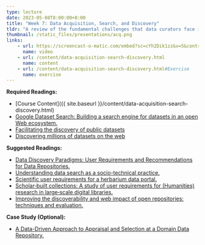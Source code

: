 ```yaml
---
type: lecture
date: 2023-05-08T8:00:00+8:00
title: "Week 7: Data Acquisition, Search, and Discovery"
tldr: "A review of the fundamental challenges that data curators face in making data discoverable."
thumbnail: /static_files/presentations/acq.png
links:
    - url: https://screencast-o-matic.com/embed?sc=cYh2Dik1zz&v=5&controls=1&ff=1
      name: video
    - url: /content/data-acquisition-search-discovery.html
      name: content
    - url: /content/data-acquisition-search-discovery.html#Exercise
      name: exercise
---
```

**Required Readings:**
- [Course Content]({{ site.baseurl }}/content/data-acquisition-search-discovery.html)
- [Google Dataset Search: Building a search engine for datasets in an open Web ecosystem.](https://canvas.uw.edu/files/76572318/)
- [Facilitating the discovery of public datasets](https://ai.googleblog.com/2017/01/facilitating-discovery-of-public.html)
- [Discovering millions of datasets on the web](https://www.blog.google/products/search/discovering-millions-datasets-web/)

**Suggested Readings:**
- [Data Discovery Paradigms: User Requirements and Recommendations for Data Repositories.](https://datascience.codata.org/articles/10.5334/dsj-2019-003/)
- [Understanding data search as a socio-technical practice.](https://journals.sagepub.com/doi/pdf/10.1177/0165551519837182)
- [Scientific user requirements for a herbarium data portal.](https://www.ncbi.nlm.nih.gov/pmc/articles/PMC5543274/)
- [Scholar‐built collections: A study of user requirements for (Humanities) research in large‐scale digital libraries.](https://onlinelibrary.wiley.com/doi/pdf/10.1002/meet.2014.14505101047)
- [Improving the discoverability and web impact of open repositories: techniques and evaluation.](https://strathprints.strath.ac.uk/66997/1/Macgregor_C4L_2019_Improving_the_discoverability_and_web_impact_of_open_repositories_techniques_and_evaluation.pdf)

**Case Study (Optional):**
- [A Data-Driven Approach to Appraisal and Selection at a Domain Data Repository.](https://www.ncbi.nlm.nih.gov/pmc/articles/PMC6128405/)

